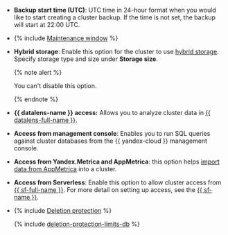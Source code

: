 * **Backup start time (UTC)**: UTC time in 24-hour format when you would like to start creating a cluster backup. If the time is not set, the backup will start at 22:00 UTC.

* {% include [Maintenance window](../console/maintenance-window.md) %}

* **Hybrid storage**: Enable this option for the cluster to use [hybrid storage](../../../managed-clickhouse/concepts/storage.md#hybrid-storage-features). Specify storage type and size under **Storage size**.

   {% note alert %}

   You can't disable this option.

   {% endnote %}

* **{{ datalens-name }} access:** Allows you to analyze cluster data in [{{ datalens-full-name }}](../../../datalens/concepts/index.md).

* **Access from management console**: Enables you to run SQL queries against cluster databases from the {{ yandex-cloud }} management console.

* **Access from Yandex.Metrica and AppMetrica**: this option helps [import data from AppMetrica](https://appmetrica.yandex.ru/docs/cloud/index.html) into a cluster.

* **Access from Serverless**: Enable this option to allow cluster access from [{{ sf-full-name }}](../../../functions/concepts/index.md). For more detail on setting up access, see the [{{ sf-name }}](../../../functions/operations/database-connection.md).
* {% include [Deletion protection](../console/deletion-protection.md) %}

   {% include [deletion-protection-limits-db](../deletion-protection-limits-db.md) %}
